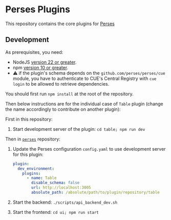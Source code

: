 # Perses Plugins

This repository contains the core plugins for [Perses](https://github.com/perses/perses)

## Development

As prerequisites, you need:
- NodeJS [version 22 or greater](https://nodejs.org/).
- npm [version 10 or greater](https://www.npmjs.com/).
- ⚠️ if the plugin's schema depends on the `github.com/perses/perses/cue` module, you have to authenticate to CUE's Central Registry with `cue login` to be allowed to retrieve dependencies.

You should first run `npm install` at the root of the repository.

Then below instructions are for the individual case of `Table` plugin (change the name accordingly to contribute on another plugin):

First in this repository:
1. Start development server of the plugin: `cd table; npm run dev`

Then in [`perses`](https://github.com/perses/perses) repository:
1. Update the Perses configuration `config.yaml` to use development server for this plugin:

   ```yaml
   plugin:
     dev_environment:
       plugins:
         - name: Table
           disable_schema: false
           url: http://localhost:3005
           absolute_path: /absolute/path/to/plugin/repository/table
   ```
2. Start the backend: `./scripts/api_backend_dev.sh`
3. Start the frontend: `cd ui; npm run start`
